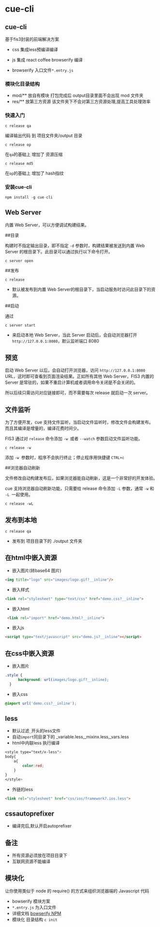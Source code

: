 # cue-cli

## cue-cli

基于fis3封装的前端解决方案

- css 集成less预编译编译

- js 集成 react coffee browserify 编译

- browserify 入口文件`*.entry.js`

### 模块化目录结构

- mod/**  放自有模块
	打包完成后  output目录里面不会出现 mod 文件夹
- res/**  放第三方资源
	该文件夹下不会对第三方资源处理,提高工具处理效率





### 快速入门

	c release qa

编译输出代码 到 项目文件夹/output 目录


	c release op

在`qa`的基础上 增加了 资源压缩

	c release md5

在`op`的基础上 增加了  hash指纹



### 安装cue-cli

```javascript
npm install -g cue-cli
```
## Web Server

内置 Web Server，可以方便调试构建结果。

##目录

构建时不指定输出目录，即不指定 `-d` 参数时，构建结果被发送到内置 Web Server 的根目录下。此目录可以通过执行以下命令打开。

    c server open

##发布

    c release

- 默认被发布到内置 Web Server的根目录下，当启动服务时访问此目录下的资源。

##启动

通过

    c server start

- 来启动本地 Web Server，当此 Server 启动后，会自动浏览器打开 `http://127.0.0.1:8080`，默认监听端口 8080



## 预览

启动 Web Server 以后，会自动打开浏览器，访问 `http://127.0.0.1:8080` URL，这时即可查看到页面渲染结果。正如所有其他 Web Server，FIS3 内置的 Server 是常驻的，如果不重启计算机或者调用命令关闭是不会关闭的。

所以后续只需访问对应链接即可，而不需要每次 release 就启动一次 server。

## 文件监听

为了方便开发，cue 支持文件监听，当启动文件监听时，修改文件会构建发布。而且其编译是增量的，编译花费时间少。

FIS3 通过对 `release` 命令添加 `-w `或者 `--watch` 参数启动文件监听功能。

    c release -w

添加 `-w `参数时，程序不会执行终止；停止程序用快捷键 `CTRL+c`

##浏览器自动刷新

文件修改自动构建发布后，如果浏览器能自动刷新，这是一个非常好的开发体验。

cue 支持浏览器自动刷新功能，只需要给 release 命令添加 `-L` 参数，通常 `-w` 和 `-L `一起使用。

    c release -wL

## 发布到本地

    c release qa

- 发布到 项目目录下的 ./output 文件夹


## 在html中嵌入资源

- 嵌入图片(转base64 图片)
```html
<img title="logo" src="images/logo.gif?__inline"/>
```

- 嵌入样式
```html
<link rel="stylesheet" type="text/css" href="demo.css?__inline">
```
- 嵌入html
```html
 <link rel="import" href="demo.html?__inline">
```
- 嵌入js
```html
<script type="text/javascript" src="demo.js?__inline"></script>
```


## 在css中嵌入资源

- 嵌入图片
```css
.style {
      background: url(images/logo.gif?__inline);
  }
```
- 嵌入css
```css
@import url('demo.css?__inline');
```

## less
- 默认过滤`_`开头的less文件
- 自动`import`同目录下的 _variable.less,_mixinx.less,_vars.less
- html中内联less 执行编译
```css
<style type="text/x-less">
body{
	a{
		color:red;
	}
}
</style>
```
- 外链的less
```html
<link rel="stylesheet" href="css/ios/framework7.ios.less">
```

## cssautoprefixer

- 编译完后,默认开启autoprefixer

## 备注
- 所有资源必须放在项目目录下
- 互联网资源不能编译



## 模块化

让你使用类似于 node 的 require() 的方式来组织浏览器端的 Javascript 代码

- bowserify 模块方案
- `*.entry.js` 为入口文件
- 详细文档 [bowserify NPM](https://www.npmjs.com/package/bowserify "bowserify")
- 模块化 目录结构 `c init`
